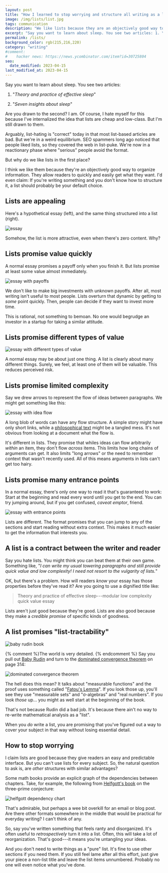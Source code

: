 ```yaml
---
layout: post
title: "How I learned to stop worrying and structure all writing as a list"
image: /img/lists/list.jpg
tags: communication
description: "We like lists because they are an objectively good way to organize information. They allow readers to quickly and easily get what they want."
excerpt: "Say you want to learn about sleep. You see two articles: 1. \"Theory and practice of effective sleep\" 2. \"Seven insights about sleep\" Are you drawn to the second? I am. Of course, I hate myself for this because I've internalized the idea that lists are cheap and low-class. But I'm drawn to lists all the same. Arguably, list-hating is \"correct\" today in that most list-based articles are bad. But we're in a weird equilibrium. SEO spammers long ago noticed that people liked lists, so they covered the web in list-puke. We're now in a reactionary phase where \"serious\" people avoid the format. But why do we like lists in the first place?"
permalink: /lists/
background_color: rgb(215,216,220)
category: "writing"
#comment:
#    hacker news: https://news.ycombinator.com/item?id=30725804
seo:
  date_modified: 2023-04-15
last_modified_at: 2023-04-15
---
```


Say you want to learn about sleep. You see two articles:

1. "*Theory and practice of effective sleep*"

2. "*Seven insights about sleep*"

Are you drawn to the second? I am. Of course, I hate myself for this because I've internalized the idea that lists are cheap and low-class. But I'm still drawn to them.

Arguably, list-hating is "correct" today in that most list-based articles are bad. But we're in a weird equilibrium. SEO spammers long ago noticed that people liked lists, so they covered the web in list-puke. We're now in a reactionary phase where "serious" people avoid the format.

But why do we like lists in the first place?

I think we like them because they're an objectively good way to organize information. They allow readers to quickly and easily get what they want. I'd even claim: If you're writing something and you don't know how to structure it, a list should probably be your default choice.


## Lists are appealing

Here's a hypothetical essay (left), and the same thing structured into a list (right).

![essay](/img/lists/lists-new1.svg)

Somehow, the list is more attractive, even when there's zero content. Why?

## Lists promise value quickly

A normal essay promises a payoff only when you finish it.  But lists promise at least some value almost immediately.

![essay with payoffs](/img/lists/lists-new2.svg)

We don't like to make big investments with unknown payoffs. After all, most writing isn't useful to most people. Lists overturn that dynamic by getting to *some* point quickly. Then, people can decide if they want to invest more time.

This is rational, not something to bemoan. No one would begrudge an investor in a startup for taking a similar attitude.

## Lists promise different types of value

![essay with different types of value](/img/lists/lists-new3.svg)

A normal essay may be about just one thing. A list is clearly about many different things. Surely, we feel, at least one of them will be valuable. This reduces perceived risk.

## Lists promise limited complexity

Say we drew arrows to represent the flow of ideas between paragraphs. We might get something like this:

![essay with idea flow](/img/lists/lists-new4.svg)

A long blob of words can have any flow structure. A simple story might have only short links, while a [philosophical text](/reasons-and-persons) might be a tangled mess. It's not obvious from looking at a document what the flow is.

It's different in lists. They promise that whiles ideas can flow arbitrarily *within* an item, they don't flow *across* items. This limits how long chains of arguments can get. It also limits "long arrows" or the need to remember context that wasn't recently used. All of this means arguments in lists can't get too hairy.

## Lists promise many entrance points

In a normal essay, there's only one way to read it that's guaranteed to work: Start at the beginning and read every word until you get to the end. You can try jumping around, but if you get confused, *caveat emptor*, friend.

![essay with entrance points](/img/lists/lists-new5.svg)

Lists are different. The format promises that you can jump to any of the sections and start reading without extra context. This makes it much easier to get the information that interests you.

## A list is a contract between the writer and reader

Say you hate lists. You might think you can beat them at their own game. Something like, "*I can write my usual towering paragraphs and still provide quick value and low complexity! I need not resort to the vulgarity of lists.*"

OK, but there's a problem. How will readers *know* your essay has those properties before they've read it? Are you going to use a dignified title like:

> Theory and practice of effective sleep---modular low complexity quick value essay

Lists aren't just good because they're good. Lists are also good because they make a *credible promise* of specific kinds of goodness.

## A list promises "list-tractability"

![baby rudin book](/img/lists/rudin3.jpg)

{% comment %}The world is very detailed. {% endcomment %}
Say you pull out [Baby Rudin](https://en.wikipedia.org/wiki/Principles_of_Mathematical_Analysis) and turn to the [dominated convergence theorem](https://en.wikipedia.org/wiki/Dominated_convergence_theorem) on page 314:

![dominated convergence theorem](/img/lists/domcov2.svg)

The hell does this mean? It talks about "measurable functions" and the proof uses something called "[Fatou's Lemma](https://en.wikipedia.org/wiki/Fatou%27s_lemma)". If you look those up, you'll see they use "measurable sets" and "σ-algebras" and "real numbers". If you look *those* up... you might as well start at the beginning of the book.

That's not because Rudin did a bad job. It's because there ain't no way to re-write mathematical analysis as a "list".

When you *do* write a list, you are promising that you've figured out a way to cover your subject in that way without losing essential detail. 

## How to stop worrying

I claim lists are good because they give readers an easy and predictable interface. But you can't use lists for every subject. So, the natural question to ask is, are *other* structures with similar advantages?

Some math books provide an explicit graph of the dependencies between chapters. Take, for example, the following from [Helfgott's book](https://arxiv.org/pdf/1501.05438) on the three-prime conjecture:

![helfgott dependency chart](/img/lists/helfgott-small3.svg)

That's admirable, but perhaps a wee bit overkill for an email or blog post. Are there other formats somewhere in the middle that would be practical for everyday writing? I can't think of any.

So, say you've written something that feels ranty and disorganized. It's often useful to *retrospectively* turn it into a list. Often, this will take a lot of reorganization. That's good---it means you're untangling your ideas.

And you don't need to write things as a "pure" list. It's fine to use other sections if you need them. If you still feel lame after all this effort, just give your piece a non-list title and leave the list items unnumbered. Probably no one will even notice what you've done.